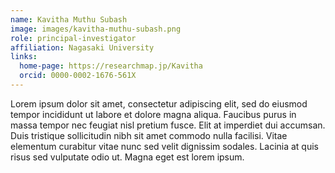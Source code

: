 ```yaml
---
name: Kavitha Muthu Subash
image: images/kavitha-muthu-subash.png
role: principal-investigator
affiliation: Nagasaki University
links:
  home-page: https://researchmap.jp/Kavitha
  orcid: 0000-0002-1676-561X
---
```


Lorem ipsum dolor sit amet, consectetur adipiscing elit, sed do eiusmod tempor incididunt ut labore et dolore magna aliqua.
Faucibus purus in massa tempor nec feugiat nisl pretium fusce.
Elit at imperdiet dui accumsan.
Duis tristique sollicitudin nibh sit amet commodo nulla facilisi.
Vitae elementum curabitur vitae nunc sed velit dignissim sodales.
Lacinia at quis risus sed vulputate odio ut.
Magna eget est lorem ipsum.
